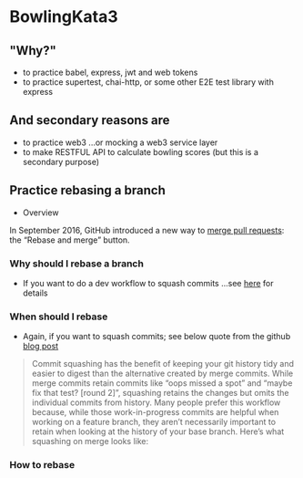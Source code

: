 # BowlingKata3

## "Why?"

- to practice babel, express, jwt and web tokens
- to practice supertest, chai-http, or some other E2E test library with express

## And secondary reasons are

- to practice web3 ...or mocking a web3 service layer
- to make RESTFUL API to calculate bowling scores (but this is a secondary purpose)

## Practice rebasing a branch

- Overview

In September 2016, GitHub introduced a new way to [merge pull requests](https://github.blog/2016-09-26-rebase-and-merge-pull-requests/): the “Rebase and merge” button.

### Why should I rebase a branch

- If you want to do a dev workflow to squash commits ...see [here](https://github.blog/2016-04-01-squash-your-commits/) for details

### When should I rebase

- Again, if you want to squash commits; see below quote from the github [blog post](https://github.blog/2016-04-01-squash-your-commits/)

> Commit squashing has the benefit of keeping your git history tidy and easier to digest than the alternative created by merge commits. While merge commits retain commits like “oops missed a spot” and “maybe fix that test? [round 2]”, squashing retains the changes but omits the individual commits from history. Many people prefer this workflow because, while those work-in-progress commits are helpful when working on a feature branch, they aren’t necessarily important to retain when looking at the history of your base branch. Here’s what squashing on merge looks like:

### How to rebase